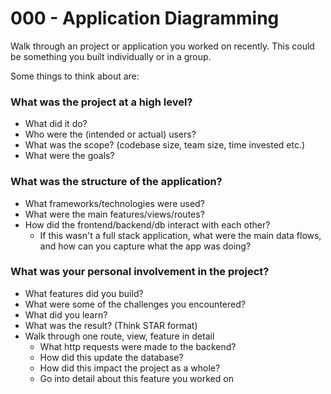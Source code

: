# 000 - Application Diagramming

Walk through an project or application you worked on recently. This could be something you built individually or in a group.

Some things to think about are:

### What was the project at a high level?

* What did it do?
* Who were the (intended or actual) users?
* What was the scope? (codebase size, team size, time invested etc.)
* What were the goals?


### What was the structure of the application?

* What frameworks/technologies were used?
* What were the main features/views/routes?
* How did the frontend/backend/db interact with each other?
  * If this wasn't a full stack application, what were the main data flows, and how can you capture what the app was doing?



### What was your personal involvement in the project?

* What features did you build?
* What were some of the challenges you encountered?
* What did you learn?
* What was the result? (Think STAR format)
* Walk through one route, view, feature in detail
  * What http requests were made to the backend?
  * How did this update the database?
  * How did this impact the project as a whole?
  * Go into detail about this feature you worked on
    
